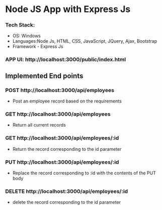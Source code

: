 # Node JS App with Express Js

### Tech Stack:
*	OS: Windows
*	Languages:Node Js, HTML, CSS, JavaScript, JQuery, Ajax, Bootstrap
*	Framework - Express Js


### APP UI: http://localhost:3000/public/index.html



## Implemented End points
### POST http://localhost:3000/api/employees
- Post an employee record based on the requirements

### GET http://localhost:3000/api/employees

- Return all current records

### GET http://localhost:3000/api/employees/:id

- Return the record corresponding to the id parameter

### PUT http://localhost:3000/api/employees/:id

- Replace the record corresponding to :id with the contents of the PUT body

### DELETE http://localhost:3000/api/employees/:id

- delete the record corresponding to the id parameter


